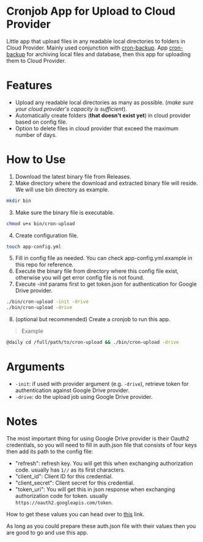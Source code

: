 # Cronjob App for Upload to Cloud Provider
Little app that upload files in any readable local directories to folders in Cloud Provider. Mainly used conjunction
with [cron-backup](https://github.com/mdanialr/cron-backup).
App [cron-backup](https://github.com/mdanialr/cron-backup) for archiving local files and database, then this app
for uploading them to Cloud Provider.

# Features
* Upload any readable local directories as many as possible. (_make sure your cloud provider's capacity is sufficient_).
* Automatically create folders (**that doesn't exist yet**) in cloud provider based on config file.
* Option to delete files in cloud provider that exceed the maximum number of days.

# How to Use
1. Download the latest binary file from Releases.
2. Make directory where the download and extracted binary file will reside. We will use bin directory as example.
```bash
mkdir bin
```
3. Make sure the binary file is executable.
```bash
chmod u+x bin/cron-upload
```
4. Create configuration file.
```bash
touch app-config.yml
```
5. Fill in config file as needed. You can check app-config.yml.example in this repo for reference.
6. Execute the binary file from directory where this config file exist, otherwise you will get error config file is not found.
7. Execute _-init_ params first to get token.json for authentication for Google Drive provider.
```bash
./bin/cron-upload -init -drive
./bin/cron-upload -drive
```
8. (optional but recommended) Create a cronjob to run this app.
> Example
```bash
@daily cd /full/path/to/cron-upload && ./bin/cron-upload -drive
```

# Arguments
* `-init`: if used with provider argument (e.g. `-drive`), retrieve token for authentication against Google Drive provider.
* `-drive`: do the upload job using Google Drive provider.

# Notes
The most important thing for using Google Drive provider is their Oauth2 credentials, so you will need to fill in auth.json
file that consists of four keys then add its path to the config file:
* "refresh": refresh key. You will get this when exchanging authorization code. usually has `1//` as its first characters.
* "client_id": Client ID for this credential.
* "client_secret": Client secret for this credential.
* "token_uri": You will get this in json response when exchanging authorization code for token. usually `https://oauth2.googleapis.com/token`.

How to get these values you can head over to [this](https://stackoverflow.com/questions/19766912/how-do-i-authorise-an-app-web-or-installed-without-user-intervention) link.

As long as you could prepare these auth.json file with their values then you are good to go and use this app.
